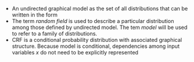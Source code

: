 - An undirected graphical model as the set of all distributions that can be written in the form 
- The term *random field* is used to describe a particular distribution among those defined by undirected model. The tem *model* will be used to refer to a family of distributions.
- CRF is a conditional probability distribution with associated graphical structure. Because model is conditional, dependencies among input variables $x$ do not need to be explicitly represented